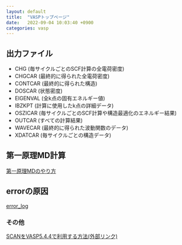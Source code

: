 ```yaml
---
layout: default
title:  "VASPトップページ"
date:   2022-09-04 10:03:40 +0900
categories: vasp
---
```







## 出力ファイル
- CHG (毎サイクルごとのSCF計算の全電荷密度)
- CHGCAR (最終的に得られた全電荷密度)
- CONTCAR (最終的に得られた構造)
- DOSCAR (状態密度)
- EIGENVAL (全k点の固有エネルギー値)
- IBZKPT (計算に使用したk点の詳細データ)
- OSZICAR (毎サイクルごとのSCF計算や構造最適化のエネルギー結果)
- OUTCAR (すべての計算結果)
- WAVECAR (最終的に得られた波動関数のデータ)
- XDATCAR (毎サイクルごとの構造データ)


## 第一原理MD計算
[第一原理MDのやり方](vasp_md.md)


## errorの原因
[error_log](vasp_errors.md)

### その他

[SCANをVASP5.4.4で利用する方法(外部リンク)](https://www.vasp.at/forum/viewtopic.php?t=17405)


<!--
【VASP+MD】WebofScience-新しいバージョンのVASPトラジェクトリファイルをGROMACS形式に変換する-LiJicunによるブログ投稿
https://blog.sciencenet.cn/blog-548663-1077843.html
-->


<!--
https://amorphous.tf.chiba-u.jp/memo.files/vasp/vasp.html
https://jpdebug.com/p/2592083
-->

